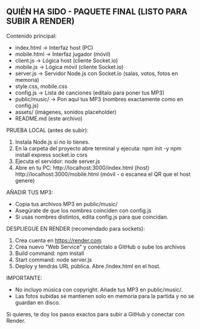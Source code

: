 
QUIÉN HA SIDO - PAQUETE FINAL (LISTO PARA SUBIR A RENDER)
-------------------------------------------------------

Contenido principal:
- index.html   -> Interfaz host (PC)
- mobile.html  -> Interfaz jugador (móvil)
- client.js    -> Lógica host (cliente Socket.io)
- mobile.js    -> Lógica móvil (cliente Socket.io)
- server.js    -> Servidor Node.js con Socket.io (salas, votos, fotos en memoria)
- style.css, mobile.css
- config.js    -> Lista de canciones (edítalo para poner tus MP3)
- public/music/ -> Pon aquí tus MP3 (nombres exactamente como en config.js)
- assets/ (imágenes, sonidos placeholder)
- README.md (este archivo)

PRUEBA LOCAL (antes de subir):
1) Instala Node.js si no lo tienes.
2) En la carpeta del proyecto abre terminal y ejecuta:
   npm init -y
   npm install express socket.io cors
3) Ejecuta el servidor:
   node server.js
4) Abre en tu PC:
   http://localhost:3000/index.html  (host)
   http://localhost:3000/mobile.html (móvil - o escanea el QR que el host genere)

AÑADIR TUS MP3:
- Copia tus archivos MP3 en public/music/
- Asegúrate de que los nombres coinciden con config.js
- Si usas nombres distintos, edita config.js para que coincidan.

DESPLIEGUE EN RENDER (recomendado para sockets):
1) Crea cuenta en https://render.com
2) Crea nuevo "Web Service" y conéctalo a GitHub o sube los archivos
3) Build command: npm install
4) Start command: node server.js
5) Deploy y tendrás URL pública. Abre /index.html en el host.

IMPORTANTE:
- No incluyo música con copyright. Añade tus MP3 en public/music/.
- Las fotos subidas se mantienen solo en memoria para la partida y no se guardan en disco.

Si quieres, te doy los pasos exactos para subir a GitHub y conectar con Render. 
